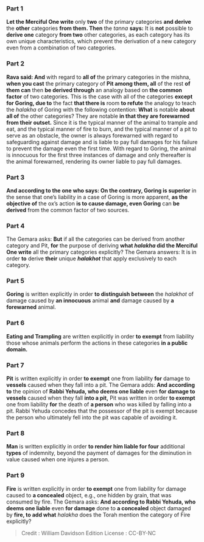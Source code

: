 
### Part 1
<b>Let the Merciful One write</b> only <b>two</b> of the primary categories <b>and derive</b> the <b>other</b> categories <b>from them. Then</b> the <i>tanna</i> <b>says:</b> It is <b>not</b> possible to <b>derive one</b> category <b>from two</b> other categories, as each category has its own unique characteristics, which prevent the derivation of a new category even from a combination of two categories.

### Part 2
<b>Rava said: And</b> with regard to <b>all of</b> the primary categories in the mishna, <b>when you cast</b> the primary category of <b>Pit among them, all</b> of the rest <b>of them can</b> then <b>be derived through</b> an analogy based on <b>the common factor</b> of two categories. This is the case with all of the categories <b>except for Goring, due to</b> the fact <b>that there is</b> room <b>to refute</b> the analogy to teach the <i>halakha</i> of Goring with the following contention: <b>What</b> is notable <b>about all of</b> the other categories? They are notable <b>in that they are forewarned from their outset.</b> Since it is the typical manner of the animal to trample and eat, and the typical manner of fire to burn, and the typical manner of a pit to serve as an obstacle, the owner is always forewarned with regard to safeguarding against damage and is liable to pay full damages for his failure to prevent the damage even the first time. With regard to Goring, the animal is innocuous for the first three instances of damage and only thereafter is the animal forewarned, rendering its owner liable to pay full damages.

### Part 3
<b>And according to the one who says: On the contrary, Goring is superior</b> in the sense that one’s liability in a case of Goring is more apparent, <b>as the objective of</b> the ox’s action <b>is to cause damage, even Goring</b> can <b>be derived</b> from the common factor of two sources.

### Part 4
The Gemara asks: <b>But</b> if all the categories can be derived from another category and Pit, <b>for</b> the purpose of deriving <b>what <i>halakha</i> did the Merciful One write</b> all the primary categories explicitly? The Gemara answers: It is in order <b>to</b> derive <b>their</b> unique <b><i>halakhot</i></b> that apply exclusively to each category.

### Part 5
<b>Goring</b> is written explicitly in order <b>to distinguish between</b> the <i>halakhot</i> of damage caused by <b>an innocuous</b> animal <b>and</b> damage caused by <b>a forewarned</b> animal.

### Part 6
<b>Eating and Trampling</b> are written explicitly in order <b>to exempt</b> from liability those whose animals perform the actions in these categories <b>in a public domain.</b>

### Part 7
<b>Pit</b> is written explicitly in order <b>to exempt</b> one from liability <b>for</b> damage to <b>vessels</b> caused when they fall into a pit. The Gemara adds: <b>And according to</b> the opinion of <b>Rabbi Yehuda, who deems one liable</b> even <b>for damage to vessels</b> caused when they fall <b>into a pit,</b> Pit was written in order <b>to exempt</b> one from liability <b>for</b> the death of <b>a person</b> who was killed by falling into a pit. Rabbi Yehuda concedes that the possessor of the pit is exempt because the person who ultimately fell into the pit was capable of avoiding it.

### Part 8
<b>Man</b> is written explicitly in order <b>to render him liable for four</b> additional <b>types</b> of indemnity, beyond the payment of damages for the diminution in value caused when one injures a person.

### Part 9
<b>Fire</b> is written explicitly in order <b>to exempt</b> one from liability for damage caused to <b>a concealed</b> object, e.g., one hidden by grain, that was consumed by fire. The Gemara asks: <b>And according to Rabbi Yehuda, who deems one liable</b> even <b>for damage</b> done to <b>a concealed</b> object damaged by <b>fire, to add what</b> <i>halakha</i> does the Torah mention the category of Fire explicitly?

>Credit : William Davidson Edition
>License : CC-BY-NC